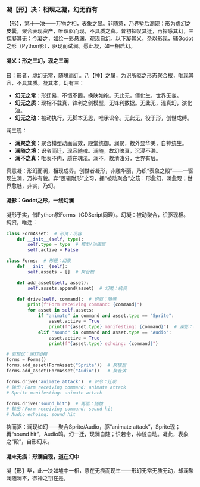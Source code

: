 ### 凝【形】决：相现之凝，幻无而有

【形】，第十一决——万物之相，表象之显。非随意，乃界堑后溯现：形为虚幻之皮囊，聚合表现资产，唯识驱而现，不具质之真。昔初探叹其迁，再探感其幻，三探凝其无；今凝之，如绘一影悬渊，观现自幻。以下凝其义，杂以影现，辅Godot之形（Python影），驱现而试澜。愿此凝，如一相启幻。

#### 凝义：形之三幻，现之三澜
曰：形者，虚幻无常，随境而迁。乃【神】之属，为识所驱之形态聚合根，唯现其容，不具其质。凝其本，幻有三：  
- **幻无之常**：形迁易，不恒不固，换肤如袍。无此无，僵化生，世界无变。  
- **幻无之质**：现相不载真，锋利之剑模型，无锋利数据。无此无，混真幻，演化浊。  
- **幻无之动**：被动执行，无脚本无思，唯承识令。无此无，役于形，创世成缚。  

澜三现：  
- **澜聚之资**：聚合模型动画音效，殿堂统御。澜聚，故外显华美，自神统生。  
- **澜随之境**：识令而迁，现容随魂。澜随，故幻映真，沉浸不滞。  
- **澜不之真**：唯表不内，质在魂法。澜不，故清浊分，世界有层。  

真意凝：形幻而澜，相现成界。创世者凝形，非雕华丽，乃织“表象之殿”——一驱现生澜，万神有貌。弃“逻辑附形”之习，拥“被动聚合”之筋：形愈幻，澜愈现；世界愈魅，非实，乃幻。

#### 凝影：Godot之形，一缕幻澜
凝形于实，借Python影Forms（GDScript同理）。幻凝：被动聚合，识驱现相。纯资，唯迁：

```python
class FormAsset:  # 形资：现容
    def __init__(self, type):
        self.type = type  # 模型/动画影
        self.active = False

class Forms:  # 形殿：幻聚
    def __init__(self):
        self.assets = []  # 聚合根

    def add_asset(self, asset):
        self.assets.append(asset)  # 幻聚：统资

    def drive(self, command):  # 识驱：随境
        print(f"Form receiving command: {command}")
        for asset in self.assets:
            if "animate" in command and asset.type == "Sprite":
                asset.active = True
                print(f"{asset.type} manifesting: {command}")  # 澜影：现幻
            elif "sound" in command and asset.type == "Audio":
                asset.active = True
                print(f"{asset.type} echoing: {command}")

# 驱现试：澜幻如相
forms = Forms()
forms.add_asset(FormAsset("Sprite"))  # 聚模型
forms.add_asset(FormAsset("Audio"))   # 聚音效

forms.drive("animate attack")  # 识令：迁现
# 输出：Form receiving command: animate attack
# Sprite manifesting: animate attack

forms.drive("sound hit")  # 再驱：随境
# 输出：Form receiving command: sound hit
# Audio echoing: sound hit
```

执而驱：澜现如幻——聚合Sprite/Audio，驱“animate attack”，Sprite现；再“sound hit”，Audio鸣。幻一迁，现澜自随；识若令，神貌自动。凝此，表象之“殿”，自形幻来。

#### 凝末无痕：形澜自现，道在幻中
凝【形】毕，此一决如墟中一相，意在无痕而现生——形幻无常无质无动，却澜聚澜随澜不，御神之钥在是。